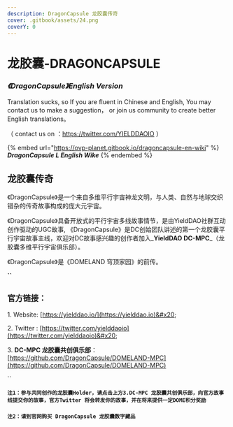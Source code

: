 ```yaml
---
description: DragonCapsule 龙胶囊传奇
cover: .gitbook/assets/24.png
coverY: 0
---
```


# 龙胶囊-DRAGONCAPSULE

### _**《DragonCapsule》English Version**_

Translation sucks, so If you are fluent in Chinese and English, You may contact us to make a suggestion， or join us community to create better English translations。

（ contact us on ：https://twitter.com/YIELDDAOIO ）

{% embed url="https://ovp-planet.gitbook.io/dragoncapsule-en-wiki" %}
_**DragonCapsule L English Wike**_
{% endembed %}

## 龙胶囊传奇

《DragonCapsule》是一个来自多维平行宇宙神龙文明，与人类、自然与地球交织错杂的传奇故事构成的庞大元宇宙。

《DragonCapsule》具备开放式的平行宇宙多线故事情节，是由YieldDAO社群互动创作驱动的UGC故事, 《DragonCapsule》是DC创始团队讲述的第一个龙胶囊平行宇宙故事主线，欢迎对DC故事感兴趣的创作者加入_**YieldDAO DC-MPC**_（龙胶囊多维平行宇宙俱乐部）。

《DragonCapsule》是《DOMELAND 穹顶家园》的前传。

**``**

## **`官方链接：`**

1\. Website: [https://yielddao.io/](https://yielddao.io)&#x20;

2\. Twitter : [https://twitter.com/yielddaoio](https://twitter.com/yielddaoio)&#x20;

3\. **DC-MPC 龙胶囊共创俱乐部**：[https://github.com/DragonCapsule/DOMELAND-MPC](https://github.com/DragonCapsule/DOMELAND-MPC)

``

**`注1：参与共同创作的龙胶囊Holder，请点击上方3.DC-MPC 龙胶囊共创俱乐部，向官方故事线提交你的故事，官方Twitter 将会转发你的故事，并在将来提供一定DOME积分奖励`**

#### `注`**`2`**`：请到官网购买 DragonCapsule 龙胶囊数字藏品`



